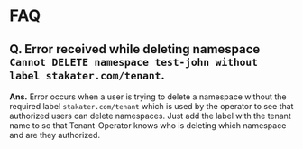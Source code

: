 # FAQ

## Q. Error received while deleting namespace `Cannot DELETE namespace test-john without label stakater.com/tenant`.

**Ans.** Error occurs when a user is trying to delete a namespace without the required label `stakater.com/tenant` which is used by the operator to see that authorized users can delete namespaces. Just add the label with the tenant name to so that Tenant-Operator knows who is deleting which namespace and are they authorized.
